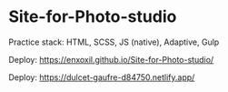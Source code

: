 # Site-for-Photo-studio
Practice stack: HTML, SCSS, JS (native), Adaptive, Gulp

Deploy: https://enxoxil.github.io/Site-for-Photo-studio/

Deploy: https://dulcet-gaufre-d84750.netlify.app/
